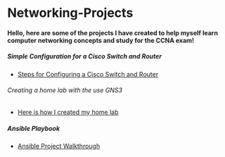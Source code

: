 # Networking-Projects
#### Hello, here are some of the projects I have created to help myself learn computer networking concepts and study for the CCNA exam!

##### Simple Configuration for a Cisco Switch and Router 
- [Steps for Configuring a Cisco Switch and Router](https://github.com/sammiet03/Networking-Projects/blob/main/Simple%20Configuration/Configuration%20for%20Switch%20and%20Router.md)

###### Creating a home lab with the use GNS3 
- [Here is how I created my home lab](https://github.com/sammiet03/Networking-Projects/blob/main/Networking%20Home%20Lab/Networking%20Home%20Lab%20in%20GNS3.md)

##### Ansible Playbook 
- [Ansible Project Walkthrough](https://github.com/sammiet03/Networking-Projects/blob/main/Ansible/Ansible%20Playbook.md)
